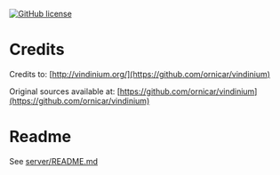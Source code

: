 [![GitHub license](https://img.shields.io/github/license/mashape/apistatus.svg)](https://github.com/coveord/Blitz2016-Server/blob/master/LICENSE)

# Credits
Credits to: [http://vindinium.org/](https://github.com/ornicar/vindinium)

Original sources available at: [https://github.com/ornicar/vindinium](https://github.com/ornicar/vindinium)

# Readme
See [server/README.md](https://github.com/coveord/Blitz2016-Server/blob/master/server/readme)

